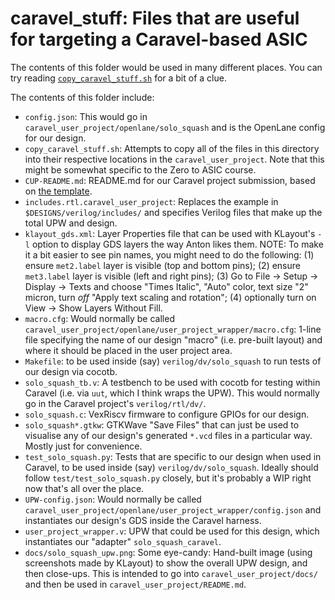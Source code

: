 # caravel_stuff: Files that are useful for targeting a Caravel-based ASIC

The contents of this folder would be used in many different places. You can try reading [`copy_caravel_stuff.sh`](./copy_caravel_stuff.sh) for a bit of a clue.

The contents of this folder include:

*   `config.json`: This would go in `caravel_user_project/openlane/solo_squash` and is the OpenLane config for our design.
*   `copy_caravel_stuff.sh`: Attempts to copy all of the files in this directory into their respective locations in the `caravel_user_project`. Note that this might be somewhat specific to the Zero to ASIC course.
*   `CUP-README.md`: README.md for our Caravel project submission, based on [the template](https://github.com/efabless/caravel_user_project/blob/main/README.md).
*   `includes.rtl.caravel_user_project`: Replaces the example in `$DESIGNS/verilog/includes/` and specifies Verilog files that make up the total UPW and design.
*   `klayout_gds.xml`: Layer Properties file that can be used with KLayout's `-l` option to display GDS layers the way Anton likes them. NOTE: To make it a bit easier to see pin names, you might need to do the following: (1) ensure `met2.label` layer is visible (top and bottom pins); (2) ensure `met3.label` layer is visible (left and right pins); (3) Go to File &rarr; Setup &rarr; Display &rarr; Texts and choose "Times Italic", "Auto" color, text size "2" micron, turn *off* "Apply text scaling and rotation"; (4) optionally turn on View &rarr; Show Layers Without Fill.
*   `macro.cfg`: Would normally be called `caravel_user_project/openlane/user_project_wrapper/macro.cfg`: 1-line file specifying the name of our design "macro" (i.e. pre-built layout) and where it should be placed in the user project area.
*   `Makefile`: to be used inside (say) `verilog/dv/solo_squash` to run tests of our design via cocotb.
*   `solo_squash_tb.v`: A testbench to be used with cocotb for testing within Caravel (i.e. via `uut`, which I think wraps the UPW). This would normally go in the Caravel project's `verilog/rtl/dv/`.
*   `solo_squash.c`: VexRiscv firmware to configure GPIOs for our design.
*   `solo_squash*.gtkw`: GTKWave "Save Files" that can just be used to visualise any of our design's generated `*.vcd` files in a particular way. Mostly just for convenience.
*   `test_solo_squash.py`: Tests that are specific to our design when used in Caravel, to be used inside (say) `verilog/dv/solo_squash`. Ideally should follow `test/test_solo_squash.py` closely, but it's probably a WIP right now that's all over the place.
*   `UPW-config.json`: Would normally be called `caravel_user_project/openlane/user_project_wrapper/config.json` and instantiates our design's GDS inside the Caravel harness.
*   `user_project_wrapper.v`: UPW that could be used for this design, which instantiates our "adapter" `solo_squash_caravel`.
*   `docs/solo_squash_upw.png`: Some eye-candy: Hand-built image (using screenshots made by KLayout) to show the overall UPW design, and then close-ups. This is intended to go into `caravel_user_project/docs/` and then be used in `caravel_user_project/README.md`.
